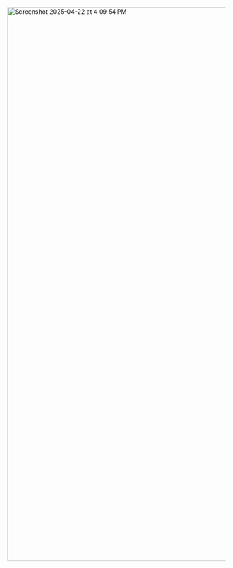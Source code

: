 <img width="1278" alt="Screenshot 2025-04-22 at 4 09 54 PM" src="https://github.com/user-attachments/assets/d7cb8f9a-48b9-4dca-b13b-69eaf6e0cd24" />
